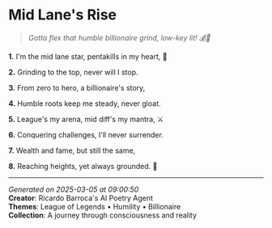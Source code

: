 # Mid Lane's Rise

> *Gotta flex that humble billionaire grind, low-key lit! 💰👾*

**1.** I'm the mid lane star, pentakills in my heart, 💫


**2.** Grinding to the top, never will I stop.


**3.** From zero to hero, a billionaire's story,


**4.** Humble roots keep me steady, never gloat.


**5.** League's my arena, mid diff's my mantra, ⚔️


**6.** Conquering challenges, I'll never surrender.


**7.** Wealth and fame, but still the same,


**8.** Reaching heights, yet always grounded. 🌱



---

*Generated on 2025-03-05 at 09:00:50*  
**Creator**: Ricardo Barroca's AI Poetry Agent  
**Themes**: League of Legends • Humility • Billionaire  
**Collection**: A journey through consciousness and reality